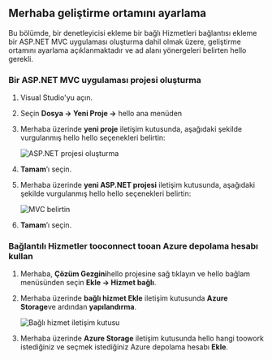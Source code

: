 ## <a name="set-up-hello-development-environment"></a>Merhaba geliştirme ortamını ayarlama

Bu bölümde, bir denetleyicisi ekleme bir bağlı Hizmetleri bağlantısı ekleme bir ASP.NET MVC uygulaması oluşturma dahil olmak üzere, geliştirme ortamını ayarlama açıklanmaktadır ve ad alanı yönergeleri belirten hello gerekli.

### <a name="create-an-aspnet-mvc-app-project"></a>Bir ASP.NET MVC uygulaması projesi oluşturma

1. Visual Studio'yu açın.

1. Seçin **Dosya -> Yeni Proje ->** hello ana menüden

1. Merhaba üzerinde **yeni proje** iletişim kutusunda, aşağıdaki şekilde vurgulanmış hello hello seçenekleri belirtin:

    ![ASP.NET projesi oluşturma](./media/vs-storage-aspnet-getting-started-setup-dev-env/vs-storage-aspnet-getting-started-setup-dev-env-1.png)

1. **Tamam**’ı seçin.

1. Merhaba üzerinde **yeni ASP.NET projesi** iletişim kutusunda, aşağıdaki şekilde vurgulanmış hello hello seçenekleri belirtin:

    ![MVC belirtin](./media/vs-storage-aspnet-getting-started-setup-dev-env/vs-storage-aspnet-getting-started-setup-dev-env-2.png)

1. **Tamam**’ı seçin.

### <a name="use-connected-services-tooconnect-tooan-azure-storage-account"></a>Bağlantılı Hizmetler tooconnect tooan Azure depolama hesabı kullan

1. Merhaba, **Çözüm Gezgini**hello projesine sağ tıklayın ve hello bağlam menüsünden seçin **Ekle -> Hizmet bağlı**.

1. Merhaba üzerinde **bağlı hizmet Ekle** iletişim kutusunda **Azure Storage**ve ardından **yapılandırma**.

    ![Bağlı hizmet iletişim kutusu](./media/vs-storage-aspnet-getting-started-setup-dev-env/vs-storage-aspnet-getting-started-setup-dev-env-3.png)

1. Merhaba üzerinde **Azure Storage** iletişim kutusunda hello hangi toowork istediğiniz ve seçmek istediğiniz Azure depolama hesabı **Ekle**.
